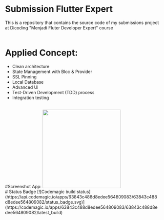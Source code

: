 # Submission Flutter Expert
This is a repository that contains the source code of my submissions project at Dicoding "Menjadi Fluter Developer Expert" course
<br/>
<br/>
# Applied Concept:
- Clean architecture
- State Management with Bloc & Provider
- SSL Pinning
- Local Database
- Advanced UI
- Test-Driven Development (TDD) process
- Integration testing
<br/>
#Screenshot App:
<img src="https://github.com/dicky7/DiTonton_Expert/blob/submission_2_search/assets/app_screenshot.png" width="256">&nbsp;&nbsp;
<br/>
# Status Badge
[![Codemagic build status](https://api.codemagic.io/apps/63843c488d8edee564809083/63843c488d8edee564809082/status_badge.svg)](https://codemagic.io/apps/63843c488d8edee564809083/63843c488d8edee564809082/latest_build)

